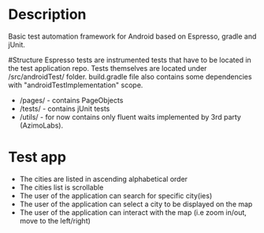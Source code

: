 # Description
Basic test automation framework for Android based on Espresso, gradle and jUnit. 

#Structure
Espresso tests are instrumented tests that have to be located in the test application repo. 
Tests themselves are located under /src/androidTest/ folder. build.gradle file also contains some 
dependencies with "androidTestImplementation" scope.
 - /pages/ - contains PageObjects
 - /tests/ - contains jUnit tests
 - /utils/ - for now contains only fluent waits implemented by 3rd party (AzimoLabs).

# Test app
* The cities are listed in ascending alphabetical order
* The cities list is scrollable
* The user of the application can search for specific city(ies) 
* The user of the application can select a city to be displayed on the map
* The user of the application can interact with the map (i.e zoom in/out, move to the left/right)
